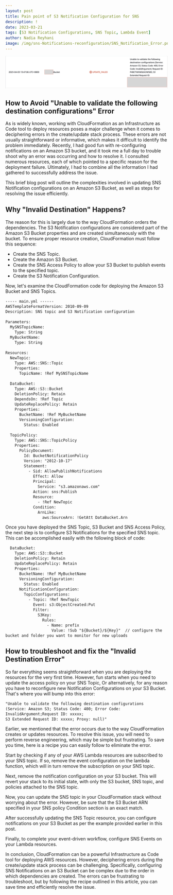 ```yaml
---
layout: post
title: Pain point of S3 Notification Configuration for SNS
description: !
date: 2023-03-21
tags: [S3 Notification Configurations, SNS Topic, Lambda Event]
author: Nadia Reyhani
image: /img/sns-Notifications-reconfiguration/SNS_Notification_Error.png
---
```


![Avoid "Unable to validate the following destination configurations" Error](/img/sns-Notifications-reconfiguration/SNS_Notification_Error.png)

## How to Avoid "Unable to validate the following destination configurations" Error

As is widely known, working with CloudFormation as an Infrastructure as Code tool to deploy resources poses a major challenge when it comes to deciphering errors in the create/update stack process. These errors are not usually straightforward or informative, which makes it difficult to identify the problem immediately. Recently, I had good fun with re-configuring notifications on an Amazon S3 bucket, and it took me a full day to trouble shoot why an error was occurring and how to resolve it. I consulted numerous resources, each of which pointed to a specific reason for the deployment failure. Ultimately, I had to combine all the information I had gathered to successfully address the issue.

This brief blog post will outline the complexities involved in updating SNS Notification configurations on an Amazon S3 Bucket, as well as steps for resolving the issue efficiently.

## Why "Invalid Destination" Happens?

The reason for this is largely due to the way CloudFormation orders the dependencies. The S3 Notification configurations are considered part of the Amazon S3 Bucket properties and are created simultaneously with the bucket. To ensure proper resource creation, CloudFormation must follow this sequence:

- Create the SNS Topic.
- Create the Amazon S3 Bucket.
- Create the SNS Access Policy to allow your S3 Bucket to publish events to the specified topic.
- Create the S3 Notification Configuration.

Now, let's examine the CloudFormation code for deploying the Amazon S3 Bucket and SNS Topics.

```
----- main.yml ------
AWSTemplateFormatVersion: 2010-09-09
Description: SNS topic and S3 Notification configuration

Parameters:
  MySNSTopicName:
    Type: String
  MyBucketName:
    Type: String

Resources:
  NewTopic:
    Type: AWS::SNS::Topic
    Properties:
      TopicName: !Ref MySNSTopicName

  DataBucket:
    Type: AWS::S3::Bucket
    DeletionPolicy: Retain
    DependsOn: !Ref Topic
    UpdateReplacePolicy: Retain
    Properties:
      BucketName: !Ref MyBucketName
      VersioningConfiguration:
        Status: Enabled

  TopicPolicy:
    Type: AWS::SNS::TopicPolicy
    Properties:
      PolicyDocument:
        Id: BucketNotificationPolicy
        Version: "2012-10-17"
        Statement:
          - Sid: AllowPublishNotifications
            Effect: Allow
            Principal:
              Service: "s3.amazonaws.com"
            Action: sns:Publish
            Resource:
              - !Ref NewTopic
            Condition:
              ArnLike:
                aws:SourceArn: !GetAtt DataBucket.Arn
```

Once you have deployed the SNS Topic, S3 Bucket and SNS Access Policy, the next step is to configure S3 Notifications for the specified SNS topic. This can be accomplished easily with the following block of code:

```
  DataBucket:
    Type: AWS::S3::Bucket
    DeletionPolicy: Retain
    UpdateReplacePolicy: Retain
    Properties:
      BucketName: !Ref MyBucketName
      VersioningConfiguration:
        Status: Enabled
      NotificationConfiguration:
        TopicConfigurations:
          - Topic: !Ref NewTopic
            Event: s3:ObjectCreated:Put
            Filter:
              S3Key:
                Rules:
                  - Name: prefix
                    Value: !Sub "${Bucket}/${Key}"  // configure the bucket and folder you want to monitor for new uploads
```

## How to troubleshoot and fix the "Invalid Destination Error"

So far everything seems straightforward when you are deploying the resources for the very first time. However, fun starts when you need to update the access policy on your SNS Topic, Or alternatively, for any reason you have to reconfigure new Notification Configurations on your S3 Bucket. That's where you will bump into this error:

```
"Unable to validate the following destination configurations
(Service: Amazon S3; Status Code: 400; Error Code: InvalidArgument;Request ID: xxxxx;
S3 Extended Request ID: xxxxx; Proxy: null)"
```

Earlier, we mentioned that the error occurs due to the way CloudFormation creates or updates resources. To resolve this issue, you will need to perform reverse engineering, which may be simple but frustrating. To save you time, here is a recipe you can easily follow to eliminate the error.

Start by checking if any of your AWS Lambda resources are subscribed to your SNS topic. If so, remove the event configuration on the lambda function, which will in turn remove the subscription on your SNS topic.

Next, remove the notification configuration on your S3 bucket. This will revert your stack to its initial state, with only the S3 bucket, SNS topic, and policies attached to the SNS topic.

Now, you can update the SNS topic in your CloudFormation stack without worrying about the error. However, be sure that the S3 Bucket ARN specified in your SNS policy Condition section is an exact match.

After successfully updating the SNS Topic resource, you can configure notifications on your S3 Bucket as per the example provided earlier in this post.

Finally, to complete your event-driven workflow, configure SNS Events on your Lambda resources.

In conclusion, CloudFormation can be a powerful Infrastructure as Code tool for deploying AWS resources. However, deciphering errors during the create/update stack process can be challenging. Specifically, configuring SNS Notifications on an S3 Bucket can be complex due to the order in which dependencies are created. The errors can be frustrating to troubleshoot, but by following the recipe outlined in this article, you can save time and efficiently resolve the issue.